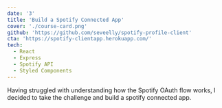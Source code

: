 ```yaml
---
date: '3'
title: 'Build a Spotify Connected App'
cover: './course-card.png'
github: 'https://github.com/seveelly/spotify-profile-client'
cta: 'https://spotify-clientapp.herokuapp.com/'
tech:
  - React
  - Express
  - Spotify API
  - Styled Components
---
```


Having struggled with understanding how the Spotify OAuth flow works, I decided to take the challenge and build a spotify connected app.
